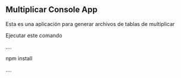 ## Multiplicar Console App

Esta es una aplicación para generar archivos de tablas de multiplicar

Ejecutar este comando

....

npm install

....